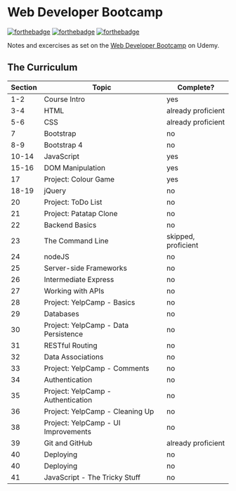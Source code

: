 # Web Developer Bootcamp

[![forthebadge](https://forthebadge.com/images/badges/powered-by-responsibility.svg)](https://forthebadge.com)
[![forthebadge](https://forthebadge.com/images/badges/powered-by-electricity.svg)](https://forthebadge.com)
[![forthebadge](https://forthebadge.com/images/badges/gluten-free.svg)](https://forthebadge.com)

Notes and excercises as set on the
[Web Developer Bootcamp](https://www.udemy.com/the-web-developer-bootcamp) on
Udemy.

## The Curriculum

| **Section** | **Topic**                            | **Complete?**       |
| ----------- | ------------------------------------ | ------------------- |
| 1-2         | Course Intro                         | yes                 |
| 3-4         | HTML                                 | already proficient  |
| 5-6         | CSS                                  | already proficient  |
| 7           | Bootstrap                            | no                  |
| 8-9         | Bootstrap 4                          | no                  |
| 10-14       | JavaScript                           | yes                 |
| 15-16       | DOM Manipulation                     | yes                 |
| 17          | Project: Colour Game                 | yes                 |
| 18-19       | jQuery                               | no                  |
| 20          | Project: ToDo List                   | no                  |
| 21          | Project: Patatap Clone               | no                  |
| 22          | Backend Basics                       | no                  |
| 23          | The Command Line                     | skipped, proficient |
| 24          | nodeJS                               | no                  |
| 25          | Server-side Frameworks               | no                  |
| 26          | Intermediate Express                 | no                  |
| 27          | Working with APIs                    | no                  |
| 28          | Project: YelpCamp - Basics           | no                  |
| 29          | Databases                            | no                  |
| 30          | Project: YelpCamp - Data Persistence | no                  |
| 31          | RESTful Routing                      | no                  |
| 32          | Data Associations                    | no                  |
| 33          | Project: YelpCamp - Comments         | no                  |
| 34          | Authentication                       | no                  |
| 35          | Project: YelpCamp - Authentication   | no                  |
| 36          | Project: YelpCamp - Cleaning Up      | no                  |
| 38          | Project: YelpCamp - UI Improvements  | no                  |
| 39          | Git and GitHub                       | already proficient  |
| 40          | Deploying                            | no                  |
| 40          | Deploying                            | no                  |
| 41          | JavaScript - The Tricky Stuff        | no                  |

